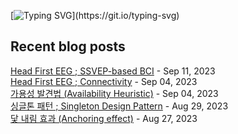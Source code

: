 [![Typing SVG](https://readme-typing-svg.demolab.com?font=DM+Sans&duration=4000&pause=800&multiline=true&width=435&height=90&lines=Hi%2C+there.;Welcome+to+my+github+page!;Feel+free+to+look+around.)](https://git.io/typing-svg)

## Recent blog posts
[Head First EEG ; SSVEP-based BCI](https://neurai.tistory.com/54) - Sep 11, 2023<br>
[Head First EEG ; Connectivity](https://neurai.tistory.com/53) - Sep 04, 2023<br>
[가용성 발견법 (Availability Heuristic)](https://neurai.tistory.com/52) - Sep 04, 2023<br>
[싱글톤 패턴 ; Singleton Design Pattern](https://neurai.tistory.com/51) - Aug 29, 2023<br>
[닻 내림 효과 (Anchoring effect)](https://neurai.tistory.com/50) - Aug 27, 2023<br>
<br>

